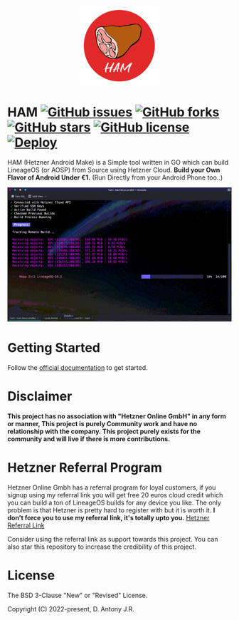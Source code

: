 <p align="center">
  <img src="artwork/logov1-export.png" height="180px" width=auto alt="HAM Logo">  <br>
</p>

# HAM [![GitHub issues](https://img.shields.io/github/issues/antony-jr/ham.svg?style=flat-square)](https://github.com/antony-jr/ham/issues) [![GitHub forks](https://img.shields.io/github/forks/antony-jr/ham.svg?style=flat-square)](https://github.com/antony-jr/ham/network) [![GitHub stars](https://img.shields.io/github/stars/antony-jr/ham.svg?style=flat-square)](https://github.com/antony-jr/ham/stargazers) [![GitHub license](https://img.shields.io/github/license/antony-jr/ham.svg?style=flat-square)](https://github.com/antony-jr/ham/blob/master/LICENSE) [![Deploy](https://github.com/antony-jr/ham/actions/workflows/deploy.yml/badge.svg)](https://github.com/antony-jr/ham/actions/workflows/deploy.yml)


HAM (Hetzner Android Make) is a Simple tool written in GO which can build LineageOS (or AOSP) from Source using Hetzner Cloud. 
**Build your Own Flavor of Android Under €1.** (Run Directly from your Android Phone too..)

<p align="center">
  <img src="artwork/pc-preview.gif" height=auto width=auto alt="Ham Preview PC">  <br>
</p>


# Getting Started

Follow the [official documentation](https://antony-jr.github.io/ham/docs/get_started) to get started.

# Disclaimer

**This project has no association with "Hetzner Online GmbH" in any form or manner, This project is purely Community work
and have no relationship with the company. This project purely exists for the community and will live if there is more contributions.**


# Hetzner Referral Program

Hetzner Online Gmbh has a referral program for loyal customers, if you signup using my referral link you will get free
20 euros cloud credit which you can build a ton of LineageOS builds for any device you like. The only problem is that 
Hetzner is pretty hard to register with but it is worth it. **I don't force you to use my referral link, it's totally upto
you.** [Hetzner Referral Link](https://hetzner.cloud/?ref=66oUbG2e4jXS)

Consider using the referral link as support towards this project. You can also star this repository to increase the
credibility of this project.

# License

The BSD 3-Clause "New" or "Revised" License.

Copyright (C) 2022-present, D. Antony J.R.



